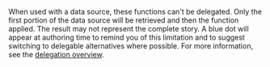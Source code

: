 
When used with a data source, these functions can't be delegated. Only the first portion of the data source will be retrieved and then the function applied.  The result may not represent the complete story.  A blue dot will appear at authoring time to remind you of this limitation and to suggest switching to delegable alternatives where possible. For more information, see the [delegation overview](../delegation-overview.md).
